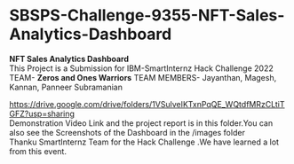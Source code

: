 # SBSPS-Challenge-9355-NFT-Sales-Analytics-Dashboard
**NFT Sales Analytics Dashboard**</br>
This Project is a Submission for IBM-SmartInternz Hack Challenge 2022</br>
TEAM- **Zeros and Ones Warriors**
TEAM MEMBERS- Jayanthan, Magesh, Kannan, Panneer Subramanian

https://drive.google.com/drive/folders/1VSulveIKTxnPqQE_WQtdfMRzCLtiTGFZ?usp=sharing 
</br>
Demonstration Video Link and the project report is in this folder.You can also see the Screenshots of the Dashboard in the /images folder
</br>Thanku SmartInternz Team for the Hack Challenge .We have learned a lot from this event.
